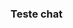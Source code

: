 <html>
<head></head>
<body>
<script type='text/javascript'>
    
    function initEmbeddedMessaging() {
        try {
            embeddedservice_bootstrap.settings.language = 'pt_BR'; // For example, enter 'en' or 'en-US'
    
            window.addEventListener("onEmbeddedMessagingReady", e => {
                //var browserInfo = getBrowserInfo();
                //embeddedservice_bootstrap.prechatAPI.setHiddenPrechatFields({"CPF__c": "77189874267"});
                //embeddedservice_bootstrap.prechatAPI.setHiddenPrechatFields({"CaseId": "500bm00000CRf13AAD"});
                
            	embeddedservice_bootstrap.userVerificationAPI.setIdentityToken({
                	identityTokenType : "JWT",
                	identityToken :"eyJraWQiOiIxMjM0NSIsImFsZyI6IlJTMjU2In0.eyJpc3MiOiJ0ZXN0SXNzdWVyIiwic3ViIjoidXNlcjEiLCJleHAiOjE3Mjk2NTk3MDUsImlhdCI6MTcyOTY1MzcwNX0.OiqQ9_AR3Dhtyr-1T0KZOEI_qfKvYNACgkdePg0rrqSCG1DbS3LoKUu1VzhiXv8G1CqL1KBVE-yagXQ0I8Cc5dccLYoh4DXtdur3UI-1O4OF-I3cNl3PEeossF954VsoSUoCI5HNv1OtKry-TeDZJOPX4RWAjK6QLSLuTyI4KpgyrDePSvmugzz1c8KIAbgij0lVRy7cgsAXNxCp3-fUMh2EgsLiTvS-Z0xeJlzXGrUJKY4XT8hMhfhfQow7c3I6bpOY1RHTyrENNhSmx0UNiNI7MtLtx-V4LFEFUX6n8AeGPsTE--Vc57NgbK7nagbEoMJjef2qHUPP84fzWaOUVQ"
            	}); 
            
                console.log("Received the onEmbeddedMessagingReady event.");
            });    
        
            embeddedservice_bootstrap.init(
                '00Dbm0000084LF9',
                'Web_Chat',
                'https://valtech-26e-dev-ed.develop.my.site.com/ESWWebChat1723842704538',
                {
                    scrt2URL: 'https://valtech-26e-dev-ed.develop.my.salesforce-scrt.com'
                }
            );
        } catch (err) {
            console.error('Error loading Embedded Messaging: ', err);
        }
    };

</script>
<script type='text/javascript' src='https://valtech-26e-dev-ed.develop.my.site.com/ESWWebChat1723842704538/assets/js/bootstrap.min.js' onload='initEmbeddedMessaging()'></script>


<h3>Teste chat</h3>
</body>
</html>
